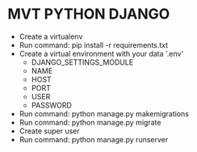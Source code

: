 # MVT PYTHON DJANGO

- Create a virtualenv
- Run command: pip install -r requirements.txt
- Create a virtual environment with your data '.env'
    - DJANGO_SETTINGS_MODULE
    - NAME
    - HOST
    - PORT
    - USER
    - PASSWORD
- Run command: python manage.py makemigrations
- Run command: python manage.py migrate
- Create super user
- Run command: python manage.py runserver